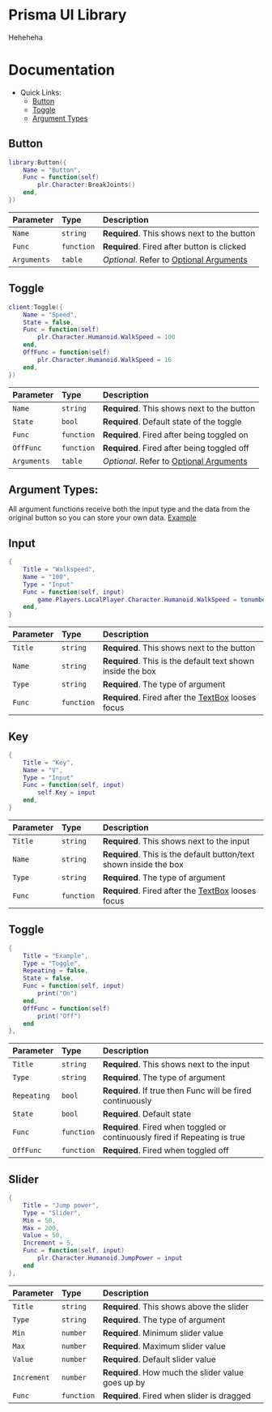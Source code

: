 
# Prisma UI Library

Heheheha


# Documentation

* Quick Links:
    - [Button](#Button)
    - [Toggle](#Toggle)
    - [Argument Types](#Argument-Types)

## Button

```lua
library:Button({
	Name = "Button",
	Func = function(self)
		plr.Character:BreakJoints()
	end,
})
```

| Parameter | Type     | Description                |
| :-------- | :------- | :------------------------- |
| `Name` | `string` | **Required**. This shows next to the button|
| `Func` | `function` | **Required**. Fired after button is clicked|
| `Arguments` | `table` | _Optional_. Refer to [Optional Arguments](#Argument-Types)

## Toggle

```lua
client:Toggle({
    Name = "Speed",
    State = false,
    Func = function(self)
        plr.Character.Humanoid.WalkSpeed = 100
    end,
    OffFunc = function(self)
        plr.Character.Humanoid.WalkSpeed = 16
    end,
})
```

| Parameter | Type     | Description                |
| :-------- | :------- | :------------------------- |
| `Name` | `string` | **Required**. This shows next to the button|
| `State` | `bool` | **Required**. Default state of the toggle|
| `Func` | `function` | **Required**. Fired after being toggled on|
| `OffFunc` | `function` | **Required**. Fired after being toggled off|
| `Arguments` | `table` | _Optional_. Refer to [Optional Arguments](#Argument-Types)




## Argument Types:

All argument functions receive both the input type and the data from the original button so you can store your own data. [Example](##Key)

## Input
```lua
{
    Title = "Walkspeed",
    Name = "100",
    Type = "Input"
    Func = function(self, input)
        game.Players.LocalPlayer.Character.Humanoid.WalkSpeed = tonumber(input)
    end,
}
```
| Parameter | Type     | Description                |
| :-------- | :------- | :------------------------- |
| `Title` | `string` | **Required**. This shows next to the button|
| `Name` | `string` | **Required**. This is the default text shown inside the box|
| `Type` | `string` | **Required**. The type of argument|
| `Func` | `function` | **Required**. Fired after the [TextBox](https://create.roblox.com/docs/reference/engine/classes/TextBox) looses focus|


## Key
```lua
{
    Title = "Key",
    Name = "V",
    Type = "Input"
    Func = function(self, input)
        self.Key = input
    end,
}
```
| Parameter | Type     | Description                |
| :-------- | :------- | :------------------------- |
| `Title` | `string` | **Required**. This shows next to the input|
| `Name` | `string` | **Required**. This is the default button/text shown inside the box|
| `Type` | `string` | **Required**. The type of argument|
| `Func` | `function` | **Required**. Fired after the [TextBox](https://create.roblox.com/docs/reference/engine/classes/TextBox) looses focus|

## Toggle
```lua
{
    Title = "Example",
    Type = "Toggle",
    Repeating = false,
    State = false,
    Func = function(self, input)
        print("On")
    end,
    OffFunc = function(self)
        print("Off")
    end
},
```
| Parameter | Type     | Description                |
| :-------- | :------- | :------------------------- |
| `Title` | `string` | **Required**. This shows next to the input|
| `Type` | `string` | **Required**. The type of argument|
| `Repeating` | `bool` | **Required**. If true then Func will be fired continuously|
| `State` | `bool` | **Required**. Default state|
| `Func` | `function` | **Required**. Fired when toggled or continuously fired if Repeating is true|
| `OffFunc` | `function` | **Required**. Fired when toggled off|


## Slider
```lua
{
    Title = "Jump power",
    Type = "Slider",
    Min = 50,
    Max = 200,
    Value = 50,
    Increment = 5,
    Func = function(self, input)
        plr.Character.Humanoid.JumpPower = input
    end
},
```
| Parameter | Type     | Description                |
| :-------- | :------- | :------------------------- |
| `Title` | `string` | **Required**. This shows above the slider|
| `Type` | `string` | **Required**. The type of argument|
| `Min` | `number` | **Required**. Minimum slider value|
| `Max` | `number` | **Required**. Maximum slider value|
| `Value` | `number` | **Required**. Default slider value|
| `Increment` | `number` | **Required**. How much the slider value goes up by|
| `Func` | `function` | **Required**. Fired when slider is dragged|